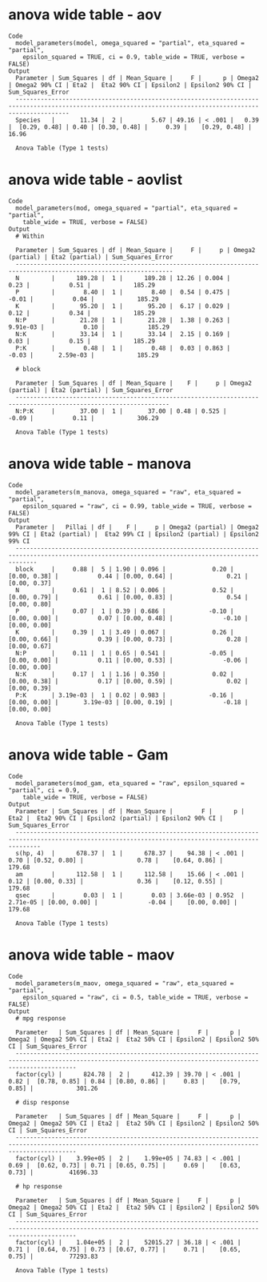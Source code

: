 # anova wide table - aov

    Code
      model_parameters(model, omega_squared = "partial", eta_squared = "partial",
        epsilon_squared = TRUE, ci = 0.9, table_wide = TRUE, verbose = FALSE)
    Output
      Parameter | Sum_Squares | df | Mean_Square |     F |      p | Omega2 | Omega2 90% CI | Eta2 |  Eta2 90% CI | Epsilon2 | Epsilon2 90% CI | Sum_Squares_Error
      -----------------------------------------------------------------------------------------------------------------------------------------------------------
      Species   |       11.34 |  2 |        5.67 | 49.16 | < .001 |   0.39 |  [0.29, 0.48] | 0.40 | [0.30, 0.48] |     0.39 |    [0.29, 0.48] |             16.96
      
      Anova Table (Type 1 tests)

# anova wide table - aovlist

    Code
      model_parameters(mod, omega_squared = "partial", eta_squared = "partial",
        table_wide = TRUE, verbose = FALSE)
    Output
      # Within
      
      Parameter | Sum_Squares | df | Mean_Square |     F |     p | Omega2 (partial) | Eta2 (partial) | Sum_Squares_Error
      ------------------------------------------------------------------------------------------------------------------
      N         |      189.28 |  1 |      189.28 | 12.26 | 0.004 |             0.23 |           0.51 |            185.29
      P         |        8.40 |  1 |        8.40 |  0.54 | 0.475 |            -0.01 |           0.04 |            185.29
      K         |       95.20 |  1 |       95.20 |  6.17 | 0.029 |             0.12 |           0.34 |            185.29
      N:P       |       21.28 |  1 |       21.28 |  1.38 | 0.263 |         9.91e-03 |           0.10 |            185.29
      N:K       |       33.14 |  1 |       33.14 |  2.15 | 0.169 |             0.03 |           0.15 |            185.29
      P:K       |        0.48 |  1 |        0.48 |  0.03 | 0.863 |            -0.03 |       2.59e-03 |            185.29
      
      # block
      
      Parameter | Sum_Squares | df | Mean_Square |    F |     p | Omega2 (partial) | Eta2 (partial) | Sum_Squares_Error
      -----------------------------------------------------------------------------------------------------------------
      N:P:K     |       37.00 |  1 |       37.00 | 0.48 | 0.525 |            -0.09 |           0.11 |            306.29
      
      Anova Table (Type 1 tests)

# anova wide table - manova

    Code
      model_parameters(m_manova, omega_squared = "raw", eta_squared = "partial",
        epsilon_squared = "raw", ci = 0.99, table_wide = TRUE, verbose = FALSE)
    Output
      Parameter |   Pillai | df |    F |     p | Omega2 (partial) | Omega2 99% CI | Eta2 (partial) |  Eta2 99% CI | Epsilon2 (partial) | Epsilon2 99% CI
      --------------------------------------------------------------------------------------------------------------------------------------------------
      block     |     0.88 |  5 | 1.90 | 0.096 |             0.20 |  [0.00, 0.38] |           0.44 | [0.00, 0.64] |               0.21 |    [0.00, 0.37]
      N         |     0.61 |  1 | 8.52 | 0.006 |             0.52 |  [0.00, 0.79] |           0.61 | [0.00, 0.83] |               0.54 |    [0.00, 0.80]
      P         |     0.07 |  1 | 0.39 | 0.686 |            -0.10 |  [0.00, 0.00] |           0.07 | [0.00, 0.48] |              -0.10 |    [0.00, 0.00]
      K         |     0.39 |  1 | 3.49 | 0.067 |             0.26 |  [0.00, 0.66] |           0.39 | [0.00, 0.73] |               0.28 |    [0.00, 0.67]
      N:P       |     0.11 |  1 | 0.65 | 0.541 |            -0.05 |  [0.00, 0.00] |           0.11 | [0.00, 0.53] |              -0.06 |    [0.00, 0.00]
      N:K       |     0.17 |  1 | 1.16 | 0.350 |             0.02 |  [0.00, 0.38] |           0.17 | [0.00, 0.59] |               0.02 |    [0.00, 0.39]
      P:K       | 3.19e-03 |  1 | 0.02 | 0.983 |            -0.16 |  [0.00, 0.00] |       3.19e-03 | [0.00, 0.19] |              -0.18 |    [0.00, 0.00]
      
      Anova Table (Type 1 tests)

# anova wide table - Gam

    Code
      model_parameters(mod_gam, eta_squared = "raw", epsilon_squared = "partial", ci = 0.9,
        table_wide = TRUE, verbose = FALSE)
    Output
      Parameter | Sum_Squares | df | Mean_Square |        F |      p |     Eta2 |  Eta2 90% CI | Epsilon2 (partial) | Epsilon2 90% CI | Sum_Squares_Error
      ---------------------------------------------------------------------------------------------------------------------------------------------------
      s(hp, 4)  |      678.37 |  1 |      678.37 |    94.38 | < .001 |     0.70 | [0.52, 0.80] |               0.78 |    [0.64, 0.86] |            179.68
      am        |      112.58 |  1 |      112.58 |    15.66 | < .001 |     0.12 | [0.00, 0.33] |               0.36 |    [0.12, 0.55] |            179.68
      qsec      |        0.03 |  1 |        0.03 | 3.66e-03 | 0.952  | 2.71e-05 | [0.00, 0.00] |              -0.04 |    [0.00, 0.00] |            179.68
      
      Anova Table (Type 1 tests)

# anova wide table - maov

    Code
      model_parameters(m_maov, omega_squared = "raw", eta_squared = "partial",
        epsilon_squared = "raw", ci = 0.5, table_wide = TRUE, verbose = FALSE)
    Output
      # mpg response
      
      Parameter   | Sum_Squares | df | Mean_Square |     F |      p | Omega2 | Omega2 50% CI | Eta2 |  Eta2 50% CI | Epsilon2 | Epsilon2 50% CI | Sum_Squares_Error
      -------------------------------------------------------------------------------------------------------------------------------------------------------------
      factor(cyl) |      824.78 |  2 |      412.39 | 39.70 | < .001 |   0.82 |  [0.78, 0.85] | 0.84 | [0.80, 0.86] |     0.83 |    [0.79, 0.85] |            301.26
      
      # disp response
      
      Parameter   | Sum_Squares | df | Mean_Square |     F |      p | Omega2 | Omega2 50% CI | Eta2 |  Eta2 50% CI | Epsilon2 | Epsilon2 50% CI | Sum_Squares_Error
      -------------------------------------------------------------------------------------------------------------------------------------------------------------
      factor(cyl) |    3.99e+05 |  2 |    1.99e+05 | 74.83 | < .001 |   0.69 |  [0.62, 0.73] | 0.71 | [0.65, 0.75] |     0.69 |    [0.63, 0.73] |          41696.33
      
      # hp response
      
      Parameter   | Sum_Squares | df | Mean_Square |     F |      p | Omega2 | Omega2 50% CI | Eta2 |  Eta2 50% CI | Epsilon2 | Epsilon2 50% CI | Sum_Squares_Error
      -------------------------------------------------------------------------------------------------------------------------------------------------------------
      factor(cyl) |    1.04e+05 |  2 |    52015.27 | 36.18 | < .001 |   0.71 |  [0.64, 0.75] | 0.73 | [0.67, 0.77] |     0.71 |    [0.65, 0.75] |          77293.83
      
      Anova Table (Type 1 tests)

